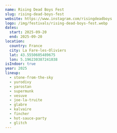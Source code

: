 ```yaml
---
name: Rising Dead Boys Fest
slug: rising-dead-boys-fest
website: https://www.instagram.com/risingdeadboys
logo: /img/festivals/rising-dead-boys-fest.webp
dates:
  start: 2025-09-20
  end: 2025-09-20
location:
  country: France
  city: La Fare-les-Oliviers
  lat: 43.5550605489675
  lon: 5.196230387241038
isIndoor: true
year: 2025
lineup:
  - stone-from-the-sky
  - yurodivy
  - yarostan
  - supermunk
  - vesuve
  - joe-la-truite
  - glabre
  - kalvaire
  - fincher
  - hot-sauce-party
  - glitch
---
```

